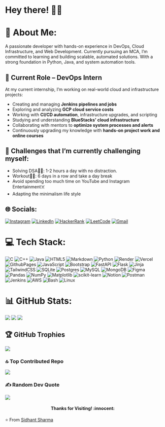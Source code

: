 
<!-- Greeting -->
# Hey there! :wave::smiley:
 
# 💫 About Me:
A passionate developer with hands-on experience in DevOps, Cloud Infrastructure, and Web Development. Currently pursuing an MCA, I’m committed to learning and building scalable, automated solutions. With a strong foundation in Python, Java, and system automation tools.

## 🚀 Current Role – DevOps Intern

At my current internship, I’m working on real-world cloud and infrastructure projects:

- Creating and managing **Jenkins pipelines and jobs**
- Exploring and analyzing **GCP cloud service costs**
- Working with **CI/CD automation**, infrastructure upgrades, and scripting
- Studying and understanding **BlueStacks' cloud infrastructure**
- Collaborating with mentors to **optimize system processes and alerts**
- Continuously upgrading my knowledge with **hands-on project work and online courses**


## 🌱 Challenges that I’m currently challenging myself:
* Solving DSA👨‍💻: 1-2 hours a day with no distraction. <br>
* Workout🏋️‍♂️: 6 days in a row and take a day break <br>
* Avoid spending too much time on YouTube and Instagram Entertainment☠️<br>
* Adapting the minimalism life style


## 🌐 Socials:
[![Instagram](https://img.shields.io/badge/Instagram-%23E4405F.svg?logo=Instagram&logoColor=white)](https://instagram.com/https://www.instagram.com/_.sidhant._15/) [![LinkedIn](https://img.shields.io/badge/LinkedIn-%230077B5.svg?logo=linkedin&logoColor=white)](https://linkedin.com/in/https://www.linkedin.com/in/sidhant-sharma-7a7b8a220/) [![HackerRank](https://img.shields.io/badge/-warmachiness13-islamicgreen?style=flat&logo=HackerRank&logoColor=black)](https://www.hackerrank.com/profile/warmachiness13)
[![LeetCode](https://img.shields.io/badge/LeetCode-000000?style=flat&logo=LeetCode&logoColor=white)](https://leetcode.com/u/IceBerG1502/)
[![Gmail](https://img.shields.io/badge/-sidhantsharma1502-c14438?style=flat&logo=Gmail&logoColor=white)](mailto:sidhantsharma1502@gmail.com)


# 💻 Tech Stack:
![C](https://img.shields.io/badge/c-%2300599C.svg?style=plastic&logo=c&logoColor=white) ![C++](https://img.shields.io/badge/c++-%2300599C.svg?style=plastic&logo=c%2B%2B&logoColor=white) ![Java](https://img.shields.io/badge/java-%23ED8B00.svg?style=plastic&logo=openjdk&logoColor=white) ![HTML5](https://img.shields.io/badge/html5-%23E34F26.svg?style=plastic&logo=html5&logoColor=white) ![Markdown](https://img.shields.io/badge/markdown-%23000000.svg?style=plastic&logo=markdown&logoColor=white) ![Python](https://img.shields.io/badge/python-3670A0?style=plastic&logo=python&logoColor=ffdd54) ![Render](https://img.shields.io/badge/Render-%46E3B7.svg?style=plastic&logo=render&logoColor=white) ![Vercel](https://img.shields.io/badge/vercel-%23000000.svg?style=plastic&logo=vercel&logoColor=white) ![GithubPages](https://img.shields.io/badge/github%20pages-121013?style=plastic&logo=github&logoColor=white) ![JavaScript](https://img.shields.io/badge/javascript-%23323330.svg?style=plastic&logo=javascript&logoColor=%23F7DF1E) ![Bootstrap](https://img.shields.io/badge/bootstrap-%238511FA.svg?style=plastic&logo=bootstrap&logoColor=white) ![FastAPI](https://img.shields.io/badge/FastAPI-005571?style=plastic&logo=fastapi) ![Flask](https://img.shields.io/badge/flask-%23000.svg?style=plastic&logo=flask&logoColor=white) ![Jinja](https://img.shields.io/badge/jinja-white.svg?style=plastic&logo=jinja&logoColor=black) ![TailwindCSS](https://img.shields.io/badge/tailwindcss-%2338B2AC.svg?style=plastic&logo=tailwind-css&logoColor=white) ![SQLite](https://img.shields.io/badge/sqlite-%2307405e.svg?style=plastic&logo=sqlite&logoColor=white) ![Postgres](https://img.shields.io/badge/postgres-%23316192.svg?style=plastic&logo=postgresql&logoColor=white) ![MySQL](https://img.shields.io/badge/mysql-%2300000f.svg?style=plastic&logo=mysql&logoColor=white) ![MongoDB](https://img.shields.io/badge/MongoDB-%234ea94b.svg?style=plastic&logo=mongodb&logoColor=white) ![Figma](https://img.shields.io/badge/figma-%23F24E1E.svg?style=plastic&logo=figma&logoColor=white) ![Pandas](https://img.shields.io/badge/pandas-%23150458.svg?style=plastic&logo=pandas&logoColor=white) ![NumPy](https://img.shields.io/badge/numpy-%23013243.svg?style=plastic&logo=numpy&logoColor=white) ![Matplotlib](https://img.shields.io/badge/Matplotlib-%23ffffff.svg?style=plastic&logo=Matplotlib&logoColor=black) ![scikit-learn](https://img.shields.io/badge/scikit--learn-%23F7931E.svg?style=plastic&logo=scikit-learn&logoColor=white) ![Notion](https://img.shields.io/badge/Notion-%23000000.svg?style=plastic&logo=notion&logoColor=white) ![Postman](https://img.shields.io/badge/Postman-FF6C37?style=plastic&logo=postman&logoColor=white) ![Jenkins](https://img.shields.io/badge/Jenkins-D24939?style=plastic&logo=jenkins&logoColor=white) ![AWS](https://img.shields.io/badge/AWS-232F3E?style=plastic&logo=amazon-aws&logoColor=white) ![Bash](https://img.shields.io/badge/Bash-4EAA25?style=plastic&logo=gnu-bash&logoColor=white) ![Linux](https://img.shields.io/badge/Linux-FCC624?style=plastic&logo=linux&logoColor=black)

# 📊 GitHub Stats:
![](https://github-readme-stats.vercel.app/api?username=IceBerG-15&theme=dark&hide_border=false&include_all_commits=false&count_private=true) ![](https://github-readme-stats.vercel.app/api/top-langs/?username=IceBerG-15&theme=dark&hide_border=false&include_all_commits=false&count_private=true&layout=compact)
![](https://github-readme-streak-stats.herokuapp.com/?user=IceBerG-15&theme=dark&hide_border=false)<br/>


## 🏆 GitHub Trophies
![](https://github-profile-trophy.vercel.app/?username=IceBerG-15&theme=onedark&no-frame=true&no-bg=true&margin-w=4)

### 🔝 Top Contributed Repo
![](https://github-contributor-stats.vercel.app/api?username=IceBerG-15&limit=5&theme=dark&combine_all_yearly_contributions=true)

### ✍️ Random Dev Quote
![](https://quotes-github-readme.vercel.app/api?type=vetical&theme=dark)

<h4 align="center"> Thanks for Visiting! :innocent:</h4>

:star: From [Sidhant Sharma](https://github.com/IceBerG-15)


